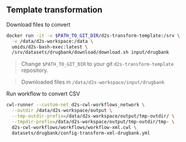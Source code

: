 ## Template transformation

Download files to convert

```bash
docker run -it -v $PATH_TO_GIT_DIR/d2s-transform-template:/srv \
  -v /data/d2s-workspace:/data \
  umids/d2s-bash-exec:latest \
  /srv/datasets/drugbank/download/download.sh input/drugbank
```

> Change `$PATH_TO_GIT_DIR` to your git `d2s-transform-template` repository.

> Downloaded files in `/data/d2s-workspace/input/drugbank`

Run workflow to convert CSV

```bash
cwl-runner --custom-net d2s-cwl-workflows_network \
  --outdir /data/d2s-workspace/output \
  --tmp-outdir-prefix=/data/d2s-workspace/output/tmp-outdir/ \
  --tmpdir-prefix=/data/d2s-workspace/output/tmp-outdir/tmp- \
  d2s-cwl-workflows/workflows/workflow-xml.cwl \
  datasets/drugbank/config-transform-xml-drugbank.yml
```